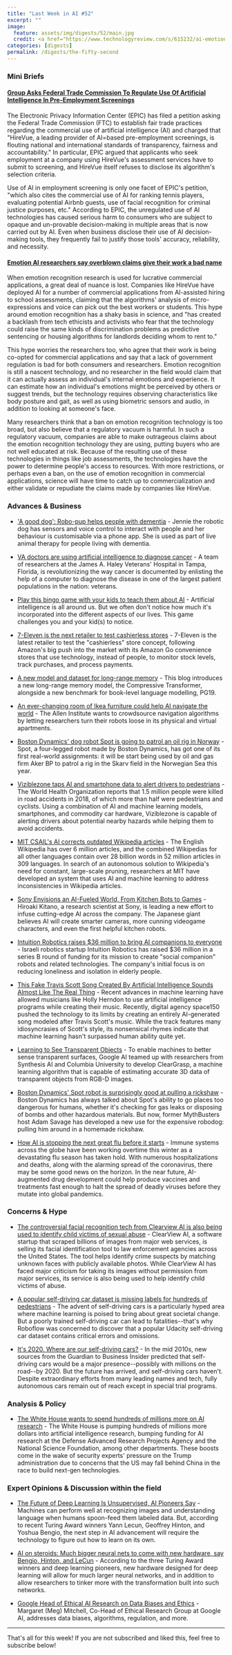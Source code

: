 ```yaml
---
title: "Last Week in AI #52"
excerpt: ""
image:
  feature: assets/img/digests/52/main.jpg
  credit: <a href="https://www.technologyreview.com/s/615232/ai-emotion-recognition-affective-computing-hirevue-regulation-ethics/"> Angela Chen and Karen Hao / Technology Review
categories: [digests]
permalink: /digests/the-fifty-second
---
```


### Mini Briefs

#### [Group Asks Federal Trade Commission To Regulate Use Of Artificial Intelligence In Pre-Employment Screenings](https://www.forbes.com/sites/patriciagbarnes/2020/02/03/group-asks-federal-trade-commission-to-regulate-use-of-artificial-intelligence-in-pre-employment-screenings/)

The Electronic Privacy Information Center (EPIC) has filed a petition asking the Federal Trade Commission (FTC) to establish fair trade practices regarding the commercial use of artificial intelligence (AI) and charged that "HireVue, a leading provider of AI=based pre-employment screenings, is flouting national and international standards of transparency, fairness and accountability." In particular, EPIC argued that applicants who seek employment at a company using HireVue's assessment services have to submit to screening, and HireVue itself refuses to disclose its algorithm's selection criteria.

Use of AI in employment screening is only one facet of EPIC's petition, "which also cites the commercial use of AI for ranking tennis players, evaluating potential Airbnb guests, use of facial recognition for criminal justice purposes, etc." According to EPIC, the unregulated use of AI technologies has caused serious harm to consumers who are subject to opaque and un-provable decision-making in multiple areas that is now carried out by AI. Even when business disclose their use of AI decision-making tools, they frequently fail to justify those tools' accuracy, reliability, and necessity.

#### [Emotion AI researchers say overblown claims give their work a bad name](https://www.technologyreview.com/s/615232/ai-emotion-recognition-affective-computing-hirevue-regulation-ethics/)

When emotion recognition research is used for lucrative commercial applications, a great deal of nuance is lost. Companies like HireVue have deployed AI for a number of commercial applications from AI-assisted hiring to school assessments, claiming that the algorithms' analysis of micro-expressions and voice can pick out the best workers or students. This hype around emotion recognition has a shaky basis in science, and "has created a backlash from tech ethicists and activists who fear that the technology could raise the same kinds of discrimination problems as predictive sentencing or housing algorithms for landlords deciding whom to rent to."

This hype worries the researchers too, who agree that their work is being co-opted for commercial applications and say that a lack of government regulation is bad for both consumers and researchers. Emotion recognition is still a nascent technology, and no researcher in the field would claim that it can actually assess an individual's internal emotions and experience. It can estimate how an individual's emotions might be perceived by others or suggest trends, but the technology requires observing characteristics like body posture and gait, as well as using biometric sensors and audio, in addition to looking at someone's face.

Many researchers think that a ban on emotion recognition technology is too broad, but also believe that a regulatory vacuum is harmful. In such a regulatory vacuum, companies are able to make outrageous claims about the emotion recognition technology they are using, putting buyers who are not well educated at risk. Because of the resulting use of these technologies in things like job assessments, the technologies have the power to determine people's access to resources. With more restrictions, or perhaps even a ban, on the use of emotion recognition in commercial applications, science will have time to catch up to commercialization and either validate or repudiate the claims made by companies like HireVue.

### Advances & Business

* ['A good dog': Robo-pup helps people with dementia](https://www.bbc.com/news/av/technology-51400415/you-re-a-good-dog-robo-pup-helps-people-with-dementia) - Jennie the robotic dog has sensors and voice control to interact with people and her behaviour is customisable via a phone app. She is used as part of live animal therapy for people living with dementia.

* [VA doctors are using artificial intelligence to diagnose cancer](https://www.militarytimes.com/off-duty/military-culture/2020/02/09/va-doctors-are-using-artificial-intelligence-to-diagnose-cancer/) - A team of researchers at the James A. Haley Veterans' Hospital in Tampa, Florida, is revolutionizing the way cancer is documented by enlisting the help of a computer to diagnose the disease in one of the largest patient populations in the nation: veterans.

* [Play this bingo game with your kids to teach them about AI](https://www.technologyreview.com/s/614938/ai-mit-bingo-game-to-teach-about-kids-ai/) - Artificial intelligence is all around us. But we often don't notice how much it's incorporated into the different aspects of our lives. This game challenges you and your kid(s) to notice.

* [7-Eleven is the next retailer to test cashierless stores](https://techcrunch.com/2020/02/06/7-eleven-is-the-next-retailer-to-test-cashierless-stores/) - 7-Eleven is the latest retailer to test the "cashierless" store concept, following Amazon's big push into the market with its Amazon Go convenience stores that use technology, instead of people, to monitor stock levels, track purchases, and process payments.

* [A new model and dataset for long-range memory](https://deepmind.com/blog/article/A_new_model_and_dataset_for_long-range_memory) - This blog introduces a new long-range memory model, the Compressive Transformer, alongside a new benchmark for book-level language modelling, PG19.

* [An ever-changing room of Ikea furniture could help AI navigate the world](https://www.technologyreview.com/s/615186/ai-ai2-robots-navigate-world-train-algorithms-challenge/) - The Allen Institute wants to crowdsource navigation algorithms by letting researchers turn their robots loose in its physical and virtual apartments.

* [Boston Dynamics' dog robot Spot is going to patrol an oil rig in Norway](https://www.technologyreview.com/f/615194/boston-dynamics-spot-dog-robot-is-going-to-patrol-an-oil-rig-in-norway/) - Spot, a four-legged robot made by Boston Dynamics, has got one of its first real-world assignments: it will be start being used by oil and gas firm Aker BP to patrol a rig in the Skarv field in the Norwegian Sea this year.

* [Viziblezone taps AI and smartphone data to alert drivers to pedestrians](https://venturebeat.com/2020/02/13/viziblezone-taps-ai-and-smartphone-data-to-alert-drivers-of-pedestrians/) - The World Health Organization reports that 1.5 million people were killed in road accidents in 2018, of which more than half were pedestrians and cyclists. Using a combination of AI and machine learning models, smartphones, and commodity car hardware, Viziblezone is capable of alerting drivers about potential nearby hazards while helping them to avoid accidents.

* [MIT CSAIL's AI corrects outdated Wikipedia articles](https://venturebeat.com/2020/02/13/mit-wikipedia-wikipedia-ai-fake-news/) - The English Wikipedia has over 6 million articles, and the combined Wikipedias for all other languages contain over 28 billion words in 52 million articles in 309 languages. In search of an autonomous solution to Wikipedia's need for constant, large-scale pruning, researchers at MIT have developed an system that uses AI and machine learning to address inconsistencies in Wikipedia articles.

* [Sony Envisions an AI-Fueled World, From Kitchen Bots to Games](https://www.wired.com/story/sony-envisions-ai-fueled-world-kitchen-bots-games/) - Hiroaki Kitano, a research scientist at Sony, is leading a new effort to infuse cutting-edge AI across the company. The Japanese giant believes AI will create smarter cameras, more cunning videogame characters, and even the first helpful kitchen robots.

* [Intuition Robotics raises $36 million to bring AI companions to everyone](https://venturebeat.com/2020/02/13/intuition-robotics-raises-36-million-to-bring-ai-companions-to-everyone/) - Israeli robotics startup Intuition Robotics has raised $36 million in a series B round of funding for its mission to create "social companion" robots and related technologies. The company's initial focus is on reducing loneliness and isolation in elderly people.

* [This Fake Travis Scott Song Created By Artificial Intelligence Sounds Almost Like The Real Thing](https://genius.com/a/this-fake-travis-scott-song-created-by-artificial-intelligence-sounds-almost-like-the-real-thing) - Recent advances in machine learning have allowed musicians like Holly Herndon to use artificial intelligence programs while creating their music. Recently, digital agency space150 pushed the technology to its limits by creating an entirely AI-generated song modeled after Travis Scott's music. While the track features many idiosyncrasies of Scott's style, its nonsensical rhymes indicate that machine learning hasn't surpassed human ability quite yet.

* [Learning to See Transparent Objects](https://ai.googleblog.com/2020/02/learning-to-see-transparent-objects.html) - To enable machines to better sense transparent surfaces, Google AI teamed up with researchers from Synthesis AI and Columbia University to develop ClearGrasp, a machine learning algorithm that is capable of estimating accurate 3D data of transparent objects from RGB-D images.

* [Boston Dynamics' Spot robot is surprisingly good at pulling a rickshaw](https://www.theverge.com/2020/2/14/21137444/boston-dynamics-spot-robodot-robotic-dog-rickshaw-adam-savage-mythbusters-tested) - Boston Dynamics has always talked about Spot's ability to go places too dangerous for humans, whether it's checking for gas leaks or disposing of bombs and other hazardous materials. But now, former MythBusters host Adam Savage has developed a new use for the expensive robodog: pulling him around in a homemade rickshaw.

* [How AI is stopping the next great flu before it starts](https://www.engadget.com/2020/02/14/how-ai-is-helping-halt-the-flu-of-the-future/) - Immune systems across the globe have been working overtime this winter as a devastating flu season has taken hold. With numerous hospitalizations and deaths, along with the alarming spread of the coronavirus, there may be some good news on the horizon. In the near future, AI-augmented drug development could help produce vaccines and treatments fast enough to halt the spread of deadly viruses before they mutate into global pandemics.

### Concerns & Hype

* [The controversial facial recognition tech from Clearview AI is also being used to identify child victims of sexual abuse](https://www.businessinsider.com/facial-recognition-search-clearview-ai-child-abuse-id-2020-2) - ClearView AI, a software startup that scraped billions of images from major web services, is selling its facial identification tool to law enforcement agencies across the United States. The tool helps identify crime suspects by matching unknown faces with publicly available photos. While ClearView AI has faced major criticism for taking its images without permission from major services, its service is also being used to help identify child victims of abuse.

* [A popular self-driving car dataset is missing labels for hundreds of pedestrians](https://blog.roboflow.ai/self-driving-car-dataset-missing-pedestrians/) - The advent of self-driving cars is a particularly hyped area where machine learning is poised to bring about great societal change. But a poorly trained self-driving car can lead to fatalities--that's why Roboflow was concerned to discover that a popular Udacity self-driving car dataset contains critical errors and omissions.

* [It's 2020. Where are our self-driving cars?](https://www.vox.com/future-perfect/2020/2/14/21063487/self-driving-cars-autonomous-vehicles-waymo-cruise-uber) - In the mid 2010s, new sources from the Guardian to Business Insider predicted that self-driving cars would be a major presence--possibly with millions on the road--by 2020. But the future has arrived, and self-driving cars haven't. Despite extraordinary efforts from many leading names and tech, fully autonomous cars remain out of reach except in special trial programs.

### Analysis & Policy

* [The White House wants to spend hundreds of millions more on AI research](https://www.technologyreview.com/f/615174/the-white-house-will-spend-hundreds-of-millions-more-on-ai-research/) - The White House is pumping hundreds of millions more dollars into artificial intelligence research, bumping funding for AI research at the Defense Advanced Research Projects Agency and the National Science Foundation, among other departments. These boosts come in the wake of security experts' pressure on the Trump administration due to concerns that the US may fall behind China in the race to build next-gen technologies.

### Expert Opinions & Discussion within the field

* [The Future of Deep Learning Is Unsupervised, AI Pioneers Say](https://www.wsj.com/articles/the-future-of-deep-learning-is-unsupervised-ai-pioneers-say-11581330600) - Machines can perform well at recognizing images and understanding language when humans spoon-feed them labeled data. But, according to recent Turing Award winners Yann Lecun, Geoffrey Hinton, and Yoshua Bengio, the next step in AI advancement will require the technology to figure out how to learn on its own.

* [AI on steroids: Much bigger neural nets to come with new hardware, say Bengio, Hinton, and LeCun](https://www.zdnet.com/article/ai-on-steroids-much-bigger-neural-nets-to-come-with-new-hardware-say-bengio-hinton-lecun/) - According to the three Turing Award winners and deep learning pioneers, new hardware designed for deep learning will allow for much larger neural networks, and in addition to allow researchers to tinker more with the transformation built into such networks.

* [Google Head of Ethical AI Research on Data Biases and Ethics](https://youtu.be/mt0i7Tiju88) - Margaret (Meg) Mitchell, Co-Head of Ethical Research Group at Google AI, addresses data biases, algorithms, regulation, and more.


<hr>

That's all for this week! If you are not subscribed and liked this, feel free to subscribe below!

